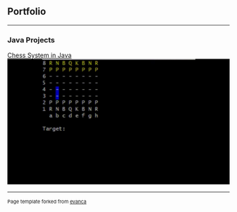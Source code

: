 ## Portfolio

---

### Java Projects 

[Chess System in Java](project_description/chess-system-description.md)
<img src="https://github.com/vitorstabile/vitorstabile.github.io/blob/master/images/chess-system-images/Peon_White_Play.gif?raw=true"/>

---

<p style="font-size:11px">Page template forked from <a href="https://github.com/evanca/quick-portfolio">evanca</a></p>
<!-- Remove above link if you don't want to attibute -->
